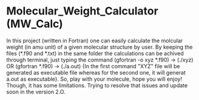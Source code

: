 # Molecular_Weight_Calculator (MW_Calc)
In this project (written in Fortran) one can easily calculate the molcular weight (in amu unit) of a given molecular structure by user. By keeping the files (*.f90 and *.txt) in the same folder the calculations can be achived through terminal, just typing the command (gfortran -o xyz *.f90) -> (./xyz) OR (gfortran *.f90) -> (./a.out) {In the first command "XYZ" file will be generated as executable file whereas for the second one, it will generat a.out as executable}. So, play with your molecule, hope you will enjoy!
Though, it has some limitations. Trying to resolve that issues and update soon in the version 2.O.
